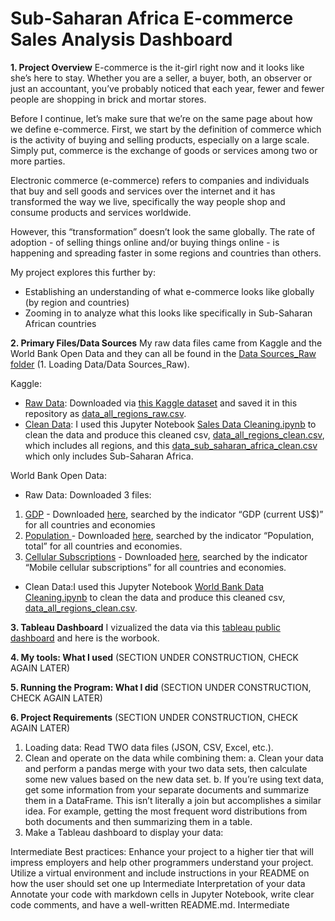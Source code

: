 # Sub-Saharan Africa E-commerce Sales Analysis Dashboard

**1. Project Overview**
E-commerce is the it-girl right now and it looks like she’s here to stay. 
Whether you are a seller, a buyer, both, an observer or just an accountant, you’ve probably noticed that each year, fewer and fewer people are shopping in brick and mortar stores. 

Before I continue, let’s make sure that we’re on the same page about how we define e-commerce. First, we start by the definition of commerce which is the activity of buying and selling products, especially on a large scale. Simply put, commerce is the exchange of goods or services among two or more parties.

Electronic commerce (e-commerce) refers to companies and individuals that buy and sell goods and services over the internet and it has transformed the way we live, specifically the way people shop and consume products and services worldwide. 

However, this “transformation” doesn’t look the same globally. The rate of adoption - of selling things online and/or buying things online - is happening and spreading faster in some regions and countries than others. 

My project explores this further by: 
- Establishing an understanding of what e-commerce looks like globally (by region and countries)
- Zooming in to analyze what this looks like specifically in Sub-Saharan African countries 

**2. Primary Files/Data Sources** 
My raw data files came from Kaggle and the World Bank Open Data and they can all be found in the [Data Sources_Raw folder](https://github.com/roselinetwagiramariya/Sales-Data-Project/tree/main/1.%20Loading%20Data/Data%20Sources_Raw) (1. Loading Data/Data Sources_Raw). 

Kaggle: 
- [Raw Data](https://github.com/roselinetwagiramariya/Sales-Data-Project/blob/main/1.%20Loading%20Data/Data%20Sources_Raw/KAGGLE/data_all_regions_raw.csv): Downloaded via [this Kaggle dataset](https://www.kaggle.com/datasets/mysarahmadbhat/sales-data/data) and saved it in this repository as [data_all_regions_raw.csv](https://github.com/roselinetwagiramariya/Sales-Data-Project/blob/main/1.%20Loading%20Data/Data%20Sources_Raw/KAGGLE/data_all_regions_raw.csv).
- [Clean Data](https://github.com/roselinetwagiramariya/Sales-Data-Project/blob/main/1.%20Loading%20Data/Data%20Sources_Clean/data_all_regions_clean.csv): I used this Jupyter Notebook [Sales Data Cleaning.ipynb](https://github.com/roselinetwagiramariya/Sales-Data-Project/blob/main/2.%20Data%20Cleaning%20%26%20Interpretation/Jupyter%20Notebooks/Sales%20Data%20Cleaning.ipynb) to clean the data and produce this cleaned csv, [data_all_regions_clean.csv](https://github.com/roselinetwagiramariya/Sales-Data-Project/blob/main/1.%20Loading%20Data/Data%20Sources_Clean/data_all_regions_clean.csv), which includes all regions, and this [data_sub_saharan_africa_clean.csv](https://github.com/roselinetwagiramariya/Sales-Data-Project/blob/main/1.%20Loading%20Data/Data%20Sources_Clean/data_sub_saharan_africa_clean.csv) which only includes Sub-Saharan Africa.

World Bank Open Data: 
- Raw Data: Downloaded 3 files:
1. [GDP](https://github.com/roselinetwagiramariya/Sales-Data-Project/blob/main/1.%20Loading%20Data/Data%20Sources_Raw/World%20Bank/GDP%20by%20Country%20-%20Sheet1.csv) - Downloaded [here](https://data.worldbank.org/indicator/NY.GDP.MKTP.CD?end=2023&start=2022), searched by the indicator “GDP (current US$)” for all countries and economies
2. [Population ](https://github.com/roselinetwagiramariya/Sales-Data-Project/blob/main/1.%20Loading%20Data/Data%20Sources_Raw/World%20Bank/Population%20by%20Country%20-%20Sheet1.csv) - Downloaded [here](https://data.worldbank.org/indicator/SP.POP.TOTL), searched by the indicator “Population, total” for all countries and economies.
3. [Cellular Subscriptions](https://github.com/roselinetwagiramariya/Sales-Data-Project/blob/main/1.%20Loading%20Data/Data%20Sources_Raw/World%20Bank/Cell_by_country%20-%20Cell_by_country.csv) - Downloaded [here](https://data.worldbank.org/indicator/NY.GDP.MKTP.CD?end=2023&start=2022), searched by the indicator “Mobile cellular subscriptions” for all countries and economies.
- Clean Data:I used this Jupyter Notebook [World Bank Data Cleaning.ipynb](https://github.com/roselinetwagiramariya/Sales-Data-Project/blob/main/2.%20Data%20Cleaning%20%26%20Interpretation/Jupyter%20Notebooks/World%20Bank%20Data%20Cleaning.ipynb) to clean the data and produce this cleaned csv, [data_all_regions_clean.csv](https://github.com/roselinetwagiramariya/Sales-Data-Project/blob/main/1.%20Loading%20Data/Data%20Sources_Clean/data_all_regions_clean.csv).

**3. Tableau Dashboard** I vizualized the data via this [tableau public dashboard](https://public.tableau.com/app/profile/roseline.twagiramariya/viz/SalesDataDashboard_done/Dashboard1AllRegions) and here is the worbook. 

**4. My tools: What I used** (SECTION UNDER CONSTRUCTION, CHECK AGAIN LATER)

**5. Running the Program: What I did** (SECTION UNDER CONSTRUCTION, CHECK AGAIN LATER)

**6. Project Requirements** (SECTION UNDER CONSTRUCTION, CHECK AGAIN LATER)

1. Loading data: Read TWO data files (JSON, CSV, Excel, etc.).
2. Clean and operate on the data while combining them:
   a. Clean your data and perform a pandas merge with your two data sets, then calculate some new values based on the new data set.
   b. If you’re using text data, get some information from your separate documents and summarize them in a DataFrame. This isn’t literally a join but accomplishes a similar idea. For example, getting the most frequent word distributions from both documents and then summarizing them in a table.
3. Make a Tableau dashboard to display your data: 



Intermediate
Best practices: Enhance your project to a higher tier that will impress employers and help other programmers understand your project.
Utilize a virtual environment and include instructions in your README on how the user should set one up
Intermediate
Interpretation of your data
Annotate your code with markdown cells in Jupyter Notebook, write clear code comments, and have a well-written README.md. 
Intermediate






